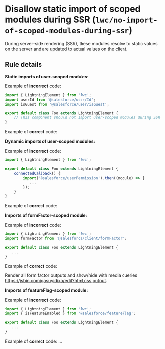 # Disallow static import of scoped modules during SSR (`lwc/no-import-of-scoped-modules-during-ssr`)

During server-side rendering (SSR), these modules resolve to static values on the server and are updated to actual values on the client.

## Rule details

**Static imports of user-scoped modules:**

Example of **incorrect** code:

```js
import { LightningElement } from 'lwc';
import userId from '@salesforce/user/Id';
import isGuest from '@salesforce/user/isGuest';

export default class Foo extends LightningElement {
    // This component should not import user-scoped modules during SSR
}
```

Example of **correct** code:

**Dynamic imports of user-scoped modules:**

Example of **incorrect** code:

```js
import { LightningElement } from 'lwc';

export default class Foo extends LightningElement {
    connectedCallback() {
        import('@salesforce/userPermission').then((module) => {
           ...
        });
    }
}
```

Example of **correct** code:

**Imports of formFactor-scoped module:**

Example of **incorrect** code:

```js
import { LightningElement } from 'lwc';
import formFactor from '@salesforce/client/formFactor';

export default class Foo extends LightningElement {
   ...
}
```

Example of **correct** code:

Render all form factor outputs and show/hide with media queries https://jsbin.com/gasuyidixa/edit?html,css,output.

**Imports of featureFlag-scoped module:**

Example of **incorrect** code:

```js
import { LightningElement } from 'lwc';
import { isFeatureEnabled } from '@salesforce/featureFlag';

export default class Foo extends LightningElement {
   ...
}
```

Example of **correct** code:
...
